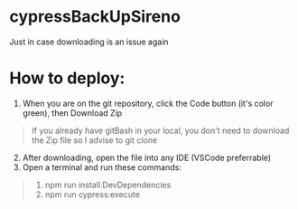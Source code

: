 # cypressBackUpSireno
Just in case downloading is an issue again
# How to deploy:
 1) When you are on the git repository, click the Code button (it's color green), then Download Zip
 > If you already have gitBash in your local, you don't need to download the Zip file so I advise to git clone
 2) After downloading, open the file into any IDE (VSCode preferrable)
 3) Open a terminal and run these commands:
> 1) npm run install:DevDependencies
> 2) npm run cypress:execute
